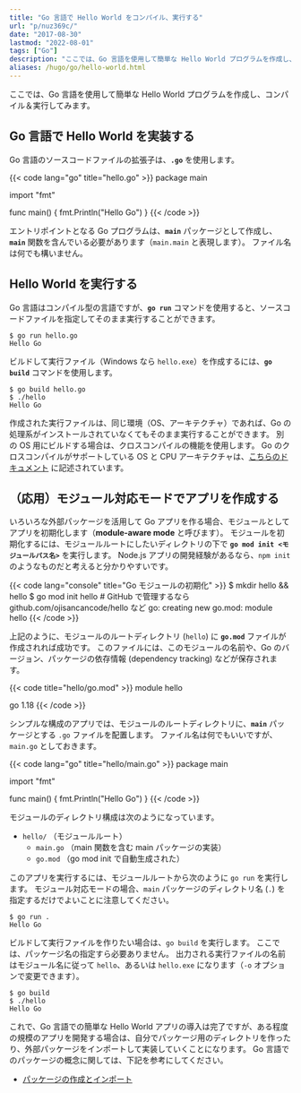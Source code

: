 ```yaml
---
title: "Go 言語で Hello World をコンパイル、実行する"
url: "p/nuz369c/"
date: "2017-08-30"
lastmod: "2022-08-01"
tags: ["Go"]
description: "ここでは、Go 言語を使用して簡単な Hello World プログラムを作成し、コンパイル、実行してみます。"
aliases: /hugo/go/hello-world.html
---
```


ここでは、Go 言語を使用して簡単な Hello World プログラムを作成し、コンパイル＆実行してみます。

Go 言語で Hello World を実装する
----

Go 言語のソースコードファイルの拡張子は、__`.go`__ を使用します。

{{< code lang="go" title="hello.go" >}}
package main

import "fmt"

func main() {
	fmt.Println("Hello Go")
}
{{< /code >}}

エントリポイントとなる Go プログラムは、__`main`__ パッケージとして作成し、__`main`__ 関数を含んでいる必要があります（`main.main` と表現します）。
ファイル名は何でも構いません。


Hello World を実行する
----

Go 言語はコンパイル型の言語ですが、__`go run`__ コマンドを使用すると、ソースコードファイルを指定してそのまま実行することができます。

```console
$ go run hello.go
Hello Go
```

ビルドして実行ファイル（Windows なら `hello.exe`）を作成するには、__`go build`__ コマンドを使用します。

```console
$ go build hello.go
$ ./hello
Hello Go
```

作成された実行ファイルは、同じ環境（OS、アーキテクチャ）であれば、Go の処理系がインストールされていなくてもそのまま実行することができます。
別の OS 用にビルドする場合は、クロスコンパイルの機能を使用します。
Go のクロスコンパイルがサポートしている OS と CPU アーキテクチャは、[こちらのドキュメント](https://golang.org/doc/install/source#environment) に記述されています。


（応用）モジュール対応モードでアプリを作成する
----

いろいろな外部パッケージを活用して Go アプリを作る場合、モジュールとしてアプリを初期化します（__module-aware mode__ と呼びます）。
モジュールを初期化するには、モジュールルートにしたいディレクトリの下で __`go mod init <モジュールパス名>`__ を実行します。
Node.js アプリの開発経験があるなら、`npm init` のようなものだと考えると分かりやすいです。

{{< code lang="console" title="Go モジュールの初期化" >}}
$ mkdir hello && hello
$ go mod init hello  # GitHub で管理するなら github.com/ojisancancode/hello など
go: creating new go.mod: module hello
{{< /code >}}

上記のように、モジュールのルートディレクトリ (`hello`) に __`go.mod`__ ファイルが作成されれば成功です。
このファイルには、このモジュールの名前や、Go のバージョン、パッケージの依存情報 (dependency tracking) などが保存されます。

{{< code title="hello/go.mod" >}}
module hello

go 1.18
{{< /code >}}

シンプルな構成のアプリでは、モジュールのルートディレクトリに、__`main`__ パッケージとする `.go` ファイルを配置します。
ファイル名は何でもいいですが、`main.go` としておきます。

{{< code lang="go" title="hello/main.go" >}}
package main

import "fmt"

func main() {
	fmt.Println("Hello Go")
}
{{< /code >}}

モジュールのディレクトリ構成は次のようになっています。

- `hello/` （モジュールルート）
  - `main.go` （main 関数を含む main パッケージの実装）
  - `go.mod`  （go mod init で自動生成された）

このアプリを実行するには、モジュールルートから次のように `go run` を実行します。
モジュール対応モードの場合、`main` パッケージのディレクトリ名 (`.`) を指定するだけでよいことに注意してください。

```console
$ go run .
Hello Go
```

ビルドして実行ファイルを作りたい場合は、`go build` を実行します。
ここでは、パッケージ名の指定すら必要ありません。
出力される実行ファイルの名前はモジュール名に従って `hello`、あるいは `hello.exe` になります（`-o` オプションで変更できます）。

```console
$ go build
$ ./hello
Hello Go
```

これで、Go 言語での簡単な Hello World アプリの導入は完了ですが、ある程度の規模のアプリを開発する場合は、自分でパッケージ用のディレクトリを作ったり、外部パッケージをインポートして実装していくことになります。
Go 言語でのパッケージの概念に関しては、下記を参考にしてください。

- [パッケージの作成とインポート](/p/t269cgj/)

